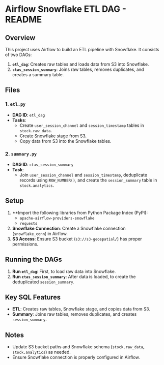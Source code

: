# Airflow Snowflake ETL DAG - README

## Overview

This project uses Airflow to build an ETL pipeline with Snowflake. It consists of two DAGs:

1. **`etl_dag`**: Creates raw tables and loads data from S3 into Snowflake.
2. **`ctas_session_summary`**: Joins raw tables, removes duplicates, and creates a summary table.

## Files

### 1. `etl.py`
- **DAG ID**: `etl_dag`
- **Tasks**:
  - Create `user_session_channel` and `session_timestamp` tables in `stock.raw_data`.
  - Create Snowflake stage from S3.
  - Copy data from S3 into the Snowflake tables.

### 2. `summary.py`
- **DAG ID**: `ctas_session_summary`
- **Task**:
  - Join `user_session_channel` and `session_timestamp`, deduplicate records using `ROW_NUMBER()`, and create the `session_summary` table in `stock.analytics`.

## Setup

1. **Import the following libraries from Python Package Index (PyPI):
   - `apache-airflow-providers-snowflake`
   - `requests`
2. **Snowflake Connection**: Create a Snowflake connection (`snowflake_conn`) in Airflow.
3. **S3 Access**: Ensure S3 bucket (`s3://s3-geospatial/`) has proper permissions.

## Running the DAGs

1. **Run `etl_dag`**: First, to load raw data into Snowflake.
2. **Run `ctas_session_summary`**: After data is loaded, to create the deduplicated `session_summary`.

## Key SQL Features

- **ETL**: Creates raw tables, Snowflake stage, and copies data from S3.
- **Summary**: Joins raw tables, removes duplicates, and creates `session_summary`.

## Notes

- Update S3 bucket paths and Snowflake schema (`stock.raw_data`, `stock.analytics`) as needed.
- Ensure Snowflake connection is properly configured in Airflow.
